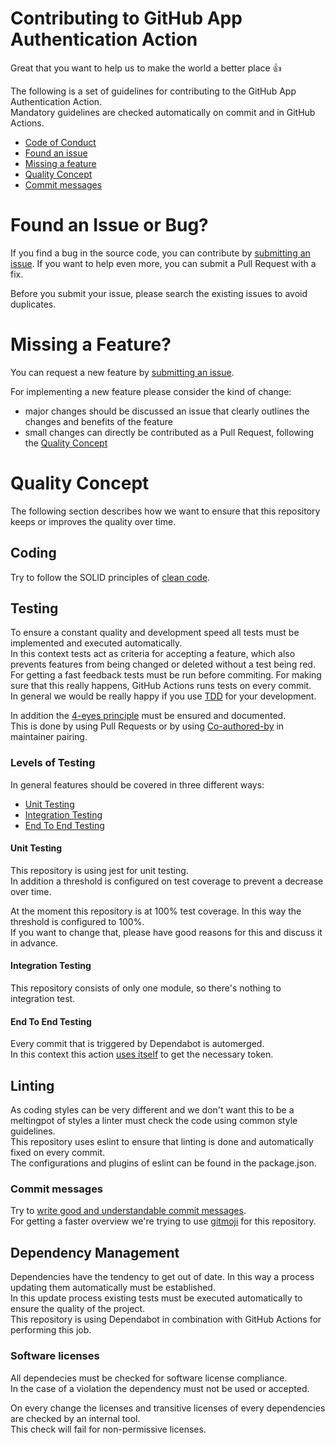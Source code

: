 # Contributing to GitHub App Authentication Action

Great that you want to help us to make the world a better place :+1:  

The following is a set of guidelines for contributing to the GitHub App Authentication Action.  
Mandatory guidelines are checked automatically on commit and in GitHub Actions.  

- [Code of Conduct](https://www.volkswagenag.com/presence/konzern/documents/Code_of_Conduct_Group_En.pdf)
- [Found an issue](#found-an-issue-or-bug?)
- [Missing a feature](#missing-a-feature?)
- [Quality Concept](#quality-concept)
- [Commit messages](#commit-messages)


# Found an Issue or Bug?

If you find a bug in the source code, you can contribute by [submitting an issue](https://github.com/volkswagen/github-app-authentication-action/issues/new?assignees=elgohr%2C+tenjaa&labels=bug&template=bug_report.md&title=%5BBUG%5D). If you want to help even more, you can submit a Pull Request with a fix.

Before you submit your issue, please search the existing issues to avoid duplicates.


# Missing a Feature?

You can request a new feature by [submitting an issue](https://github.com/volkswagen/github-app-authentication-action/issues/new?assignees=elgohr%2C+tenjaa&labels=enhancement&template=feature_request.md&title=%5BFEATURE%5D).

For implementing a new feature please consider the kind of change:

- major changes should be discussed an issue that clearly outlines the changes and benefits of the feature
- small changes can directly be contributed as a Pull Request, following the [Quality Concept](#quality-concept)


# Quality Concept

The following section describes how we want to ensure that this repository keeps or improves the quality over time.  

## Coding

Try to follow the SOLID principles of [clean code](https://medium.com/mindorks/how-to-write-clean-code-lessons-learnt-from-the-clean-code-robert-c-martin-9ffc7aef870c).  

## Testing

To ensure a constant quality and development speed all tests must be implemented and executed automatically.  
In this context tests act as criteria for accepting a feature, which also prevents features from being changed or deleted without a test being red.  
For getting a fast feedback tests must be run before commiting. For making sure that this really happens, GitHub Actions runs tests on every commit.  
In general we would be really happy if you use [TDD](https://en.wikipedia.org/wiki/Test-driven_development) for your development.  

In addition the [4-eyes principle](https://ec.europa.eu/eurostat/cros/content/four-eyes-principle_en) must be ensured and documented.  
This is done by using Pull Requests or by using [Co-authored-by](https://docs.github.com/en/pull-requests/committing-changes-to-your-project/creating-and-editing-commits/creating-a-commit-with-multiple-authors) in maintainer pairing.  

### Levels of Testing

In general features should be covered in three different ways:  
- [Unit Testing](https://en.wikipedia.org/wiki/Unit_testing)
- [Integration Testing](https://en.wikipedia.org/wiki/Integration_testing)
- [End To End Testing](https://en.wikipedia.org/wiki/System_testing)

#### Unit Testing

This repository is using jest for unit testing.  
In addition a threshold is configured on test coverage to prevent a decrease over time.  

At the moment this repository is at 100% test coverage. In this way the threshold is configured to 100%.  
If you want to change that, please have good reasons for this and discuss it in advance.

#### Integration Testing

This repository consists of only one module, so there's nothing to integration test.  

#### End To End Testing

Every commit that is triggered by Dependabot is automerged.  
In this context this action [uses itself](https://github.com/volkswagen/github-app-authentication-action/blob/main/.github/workflows/automerge.yml) to get the necessary token.  


## Linting

As coding styles can be very different and we don't want this to be a meltingpot of styles a linter must check the code using common style guidelines.  
This repository uses eslint to ensure that linting is done and automatically fixed on every commit.  
The configurations and plugins of eslint can be found in the package.json.  

### Commit messages

Try to [write good and understandable commit messages](https://chris.beams.io/posts/git-commit/).  
For getting a faster overview we're trying to use [gitmoji](https://gitmoji.dev/) for this repository.  

## Dependency Management

Dependencies have the tendency to get out of date. In this way a process updating them automatically must be established.  
In this update process existing tests must be executed automatically to ensure the quality of the project.  
This repository is using Dependabot in combination with GitHub Actions for performing this job.  

### Software licenses

All dependecies must be checked for software license compliance.  
In the case of a violation the dependency must not be used or accepted.  

On every change the licenses and transitive licenses of every dependencies are checked by an internal tool.  
This check will fail for non-permissive licenses.  
